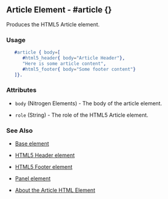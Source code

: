 

## Article Element - #article {}

  Produces the HTML5 Article element.

### Usage

```erlang
   #article { body=[
      #html5_header{ body="Article Header"},
      "Here is some article content",
      #html5_footer{ body="Some footer content"}
   ]}.

```

### Attributes

   * `body` (Nitrogen Elements) - The body of the article element.

   * `role` (String) - The role of the HTML5 Article element.

### See Also

 *  [Base element](./element_base.md.md)

 *  [HTML5 Header element](html5_header.md)
   
 *  [HTML5 Footer element](html5_footer.md)

 *  [Panel element](panel.md)

 *  [About the Article HTML Element](http://html5doctor.com/the-article-element/)
